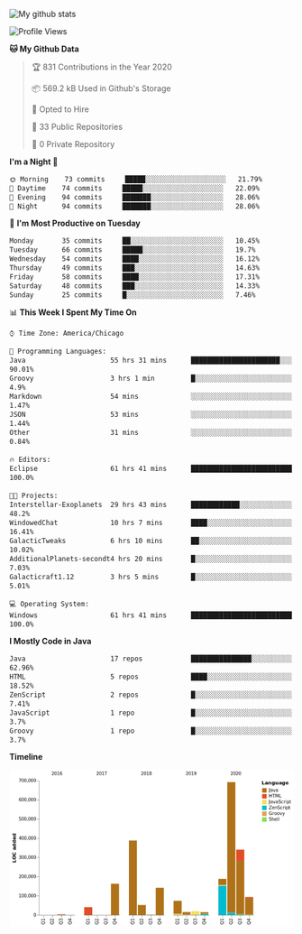 ![My github stats](https://github-readme-stats.vercel.app/api?username=romvoid95&theme=gruvbox&include_all_commits=true&show_icons=true")

<!--START_SECTION:waka-->
![Profile Views](http://img.shields.io/badge/Profile%20Views-0-blue)

**🐱 My Github Data** 

> 🏆 831 Contributions in the Year 2020
 > 
> 📦 569.2 kB Used in Github's Storage 
 > 
> 💼 Opted to Hire
 > 
> 📜 33 Public Repositories
 > 
> 🔑 0 Private Repository 
 > 
**I'm a Night 🦉** 

```text
🌞 Morning    73 commits     █████░░░░░░░░░░░░░░░░░░░░   21.79% 
🌆 Daytime    74 commits     █████░░░░░░░░░░░░░░░░░░░░   22.09% 
🌃 Evening    94 commits     ███████░░░░░░░░░░░░░░░░░░   28.06% 
🌙 Night      94 commits     ███████░░░░░░░░░░░░░░░░░░   28.06%

```
📅 **I'm Most Productive on Tuesday** 

```text
Monday       35 commits     ██░░░░░░░░░░░░░░░░░░░░░░░   10.45% 
Tuesday      66 commits     █████░░░░░░░░░░░░░░░░░░░░   19.7% 
Wednesday    54 commits     ████░░░░░░░░░░░░░░░░░░░░░   16.12% 
Thursday     49 commits     ███░░░░░░░░░░░░░░░░░░░░░░   14.63% 
Friday       58 commits     ████░░░░░░░░░░░░░░░░░░░░░   17.31% 
Saturday     48 commits     ███░░░░░░░░░░░░░░░░░░░░░░   14.33% 
Sunday       25 commits     █░░░░░░░░░░░░░░░░░░░░░░░░   7.46%

```


📊 **This Week I Spent My Time On** 

```text
⌚︎ Time Zone: America/Chicago

💬 Programming Languages: 
Java                     55 hrs 31 mins      ██████████████████████░░░   90.01% 
Groovy                   3 hrs 1 min         █░░░░░░░░░░░░░░░░░░░░░░░░   4.9% 
Markdown                 54 mins             ░░░░░░░░░░░░░░░░░░░░░░░░░   1.47% 
JSON                     53 mins             ░░░░░░░░░░░░░░░░░░░░░░░░░   1.44% 
Other                    31 mins             ░░░░░░░░░░░░░░░░░░░░░░░░░   0.84%

🔥 Editors: 
Eclipse                  61 hrs 41 mins      █████████████████████████   100.0%

🐱‍💻 Projects: 
Interstellar-Exoplanets  29 hrs 43 mins      ████████████░░░░░░░░░░░░░   48.2% 
WindowedChat             10 hrs 7 mins       ████░░░░░░░░░░░░░░░░░░░░░   16.41% 
GalacticTweaks           6 hrs 10 mins       ██░░░░░░░░░░░░░░░░░░░░░░░   10.02% 
AdditionalPlanets-secondt4 hrs 20 mins       █░░░░░░░░░░░░░░░░░░░░░░░░   7.03% 
Galacticraft1.12         3 hrs 5 mins        █░░░░░░░░░░░░░░░░░░░░░░░░   5.01%

💻 Operating System: 
Windows                  61 hrs 41 mins      █████████████████████████   100.0%

```

**I Mostly Code in Java** 

```text
Java                     17 repos            ███████████████░░░░░░░░░░   62.96% 
HTML                     5 repos             ████░░░░░░░░░░░░░░░░░░░░░   18.52% 
ZenScript                2 repos             █░░░░░░░░░░░░░░░░░░░░░░░░   7.41% 
JavaScript               1 repo              █░░░░░░░░░░░░░░░░░░░░░░░░   3.7% 
Groovy                   1 repo              █░░░░░░░░░░░░░░░░░░░░░░░░   3.7%

```


**Timeline**

![Chart not found](https://github.com/ROMVoid95/ROMVoid95/blob/master/charts/bar_graph.png) 


<!--END_SECTION:waka-->

